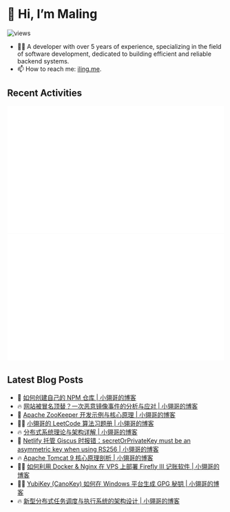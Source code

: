 # 👋 Hi, I’m Maling

![views](https://komarev.com/ghpvc/?username=LoongmaSpirit&color=ff69b4)

- 👨‍💻 A developer with over 5 years of experience, specializing in the field of software development, dedicated to building efficient and reliable backend systems.
- 📫 How to reach me: [iling.me][home].

## Recent Activities

<div align="center">
        <img src="https://github.com/LoongmaSpirit/github-stats/blob/master/generated/overview.svg#gh-light-mode-only" />
        <img src="https://github.com/LoongmaSpirit/github-stats/blob/master/generated/languages.svg#gh-light-mode-only" />
</div>

## Latest Blog Posts

<!-- BLOG-POST-LIST:START -->
- 📝 [如何创建自己的 NPM 仓库 | 小翎哥的博客](https://iling.me/blog/posts/how-to-create-npm-repository/ "Tue Sep 03 2024 12:11 AM")
- 🔥 [网站被冒名顶替？一次恶意镜像事件的分析与应对 | 小翎哥的博客](https://iling.me/blog/posts/protect-copyright/ "Tue Aug 20 2024 12:28 PM")
- 📝 [Apache ZooKeeper 开发示例与核心原理 | 小翎哥的博客](https://iling.me/blog/posts/development-and-principles-of-apache-zookeeper/ "Sat Aug 10 2024 2:28 AM")
- 👨‍💻 [小翎哥的 LeetCode 算法习题册 | 小翎哥的博客](https://iling.me/blog/posts/algorithm-exercise-book/ "Sat Jun 22 2024 2:01 AM")
- 🔥 [分布式系统理论与架构详解 | 小翎哥的博客](https://iling.me/blog/posts/detailed-explanation-of-distributed-systems/ "Sat Jun 01 2024 9:12 AM")
- 📝 [Netlify 托管 Giscus 时报错：secretOrPrivateKey must be an asymmetric key when using RS256 | 小翎哥的博客](https://iling.me/blog/posts/netlify-hosting-giscus-error-secretorprivatekey-must-be-asymmetric-key-rs256/ "Tue May 21 2024 2:39 PM")
- 🔥 [Apache Tomcat 9 核心原理剖析 | 小翎哥的博客](https://iling.me/blog/posts/core-principles-of-apache-tomcat-9/ "Mon May 20 2024 2:12 AM")
- 👨‍💻 [如何利用 Docker &amp; Nginx 在 VPS 上部署 Firefly III 记账软件 | 小翎哥的博客](https://iling.me/blog/posts/how-to-install-firefly-iii/ "Fri Jan 12 2024 2:12 AM")
- 👨‍💻 [YubiKey &lpar;CanoKey&rpar; 如何在 Windows 平台生成 GPG 秘钥 | 小翎哥的博客](https://iling.me/blog/posts/how-to-generate-gpg-keys-using-yubikey-or-canokey/ "Thu Dec 28 2023 1:56 AM")
- 🔥 [新型分布式任务调度与执行系统的架构设计 | 小翎哥的博客](https://iling.me/blog/posts/new-distributed-task-scheduling-execution-system-design/ "Tue Aug 15 2023 5:12 AM")

<!-- BLOG-POST-LIST:END -->

<!-- link reference definition -->
[home]: https://iling.me
